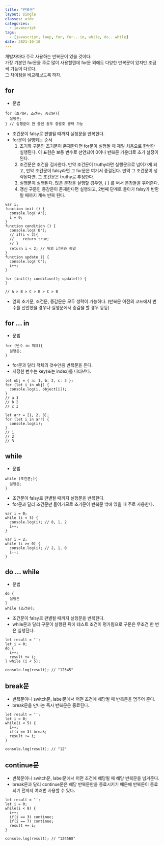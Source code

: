 ```yaml
---
title: "반복문"
layout: single
classes: wide
categories:
  - javascript
tags:
  - [javascript, loop, for, for...in, while, do...while]
date: 2021-10-10
---
```


개발자마다 주로 사용하는 반복문이 있을 것이다.  
가장 기본인 for문을 주로 많이 사용할텐데 for문 외에도 다양한 반복문이 있지만 조금씩 기능이 다르다.  
그 차이점을 비교해보도록 하자.

## for
* 문법

```
for (초기문; 조건문; 증감문){
  실행문;
} // 실행문이 한 줄인 경우 중괄호 생략 가능
```
* 조건문이 falsy로 판별될 때까지 실행문을 반복한다.
* for문이 실행되는 순서
  1. 초기화 구문인 초기문이 존재한다면 for문이 실행될 때 제일 처음으로 한번만 실행된다. 이 표현은 보통 변수로 선언되어 0이나 반복문 카운터로 초기 설정이 된다.
  2. 조건문은 조건을 검사한다. 만약 조건문이 truthy라면 실행문으로 넘어가게 되고, 만약 조건문이 falsy라면 그 for문은 여기서 종결된다. 만약 그 조건문이 생략된다면, 그 조건문은 truthy로 추정한다.
  3. 실행문이 실행된다. 많은 문장을 실행할 경우엔, { } 를 써서 문장들을 묶어준다.
  4. 갱신 구문인 증감문이 존재한다면 실행되고, 2번째 단계로 돌아가 falsy가 반환될 때까지 계속 반복 된다.

```
var i;
function init () {
  console.log('A');
  i = 0;
}
function condition () {
  console.log('B');
  // if(i < 2){
  // 	return true;
  // }
  return i < 2; // 위의 if문과 동일
}
function update () {
  console.log('C');
  i++;
}

for (init(); condition(); update()) {
}

// A > B > C > B > C > B
```
* 앞의 초기문, 조건문, 증감문은 모두 생략이 가능하다. (반복문 이전의 코드에서 변수를 선언했을 경우나 실행문에서 증감을 할 경우 등등)

## for ... in
* 문법

```
for (변수 in 객체){
  실행문;
}
```
* for문과 달리 객체의 갯수만큼 반복문을 돈다.
* 지정한 변수는 key(또는 index)를 나타낸다.

```
let obj = { a: 1, b: 2, c: 3 };
for (let i in obj) {
  console.log(i, object[i]);
}
// a 1
// b 2
// c 3

let arr = [1, 2, 3];
for (let i in arr) {
  console.log(i);
}
// 1
// 2
// 3
```

## while
* 문법

```
while (조건문;){
  실행문;
}
``` 
* 조건문이 falsy로 판별될 때까지 실행문을 반복한다.
* for문과 달리 조건문만 들어가므로 초기문이 반복문 밖에 있을 때 주로 사용한다.

```
var i = 0;
while (i < 3) {
  console.log(i); // 0, 1, 2
  i++;
}

var i = 2;
while (i >= 0) {
  console.log(i); // 2, 1, 0
  i--;
}
```

## do ... while
* 문법

```
do {
  실행문
}
while (조건문);
```
* 조건문이 falsy로 판별될 때까지 실행문을 반복한다.
* while문과 달리 구문이 실행된 뒤에 테스트 조건이 평가됨으로 구문은 무조건 한 번은 실행된다.

```
let result = '';
let i = 0;
do {
  i++;
  result += i;
} while (i < 5);

console.log(result); // "12345"
```

## break문
* 반복문이나 switch문, label문에서 어떤 조건에 해당될 때 반복문을 멈추어 준다.
* break문을 만나는 즉시 반복문은 종료된다.
```
let result = '';
let i = 0;
while(i < 5) {
  i++;
  if(i == 3) break;
  result += i;
}

console.log(result); // "12"
```

## continue문
* 반복문이나 switch문, label문에서 어떤 조건에 해당될 때 해당 반복문을 넘겨준다.
* break문과 달리 continue문은 해당 반복문만을 종료시키기 때문에 반복문이 종료되기 전까지 여러번 사용할 수 있다.
```
let result = '';
let i = 0;
while(i < 8) {
  i++;
  if(i == 3) continue;
  if(i == 7) continue;
  result += i;
}

console.log(result); // "124568"
```